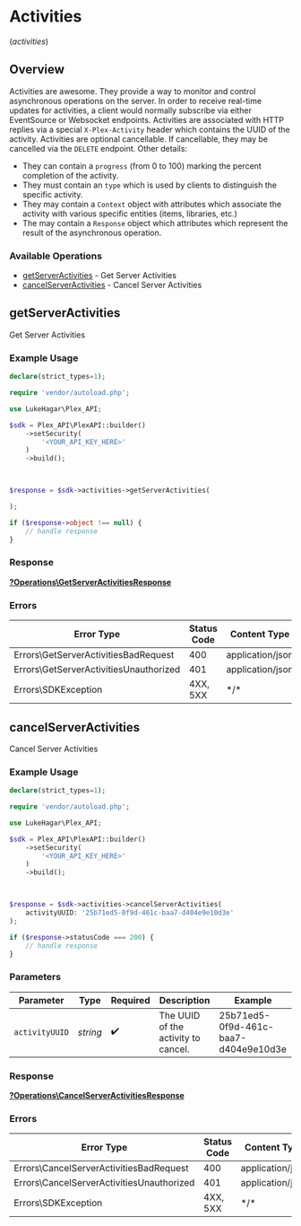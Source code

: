 # Activities
(*activities*)

## Overview

Activities are awesome. They provide a way to monitor and control asynchronous operations on the server. In order to receive real-time updates for activities, a client would normally subscribe via either EventSource or Websocket endpoints.
Activities are associated with HTTP replies via a special `X-Plex-Activity` header which contains the UUID of the activity.
Activities are optional cancellable. If cancellable, they may be cancelled via the `DELETE` endpoint. Other details:
- They can contain a `progress` (from 0 to 100) marking the percent completion of the activity.
- They must contain an `type` which is used by clients to distinguish the specific activity.
- They may contain a `Context` object with attributes which associate the activity with various specific entities (items, libraries, etc.)
- The may contain a `Response` object which attributes which represent the result of the asynchronous operation.


### Available Operations

* [getServerActivities](#getserveractivities) - Get Server Activities
* [cancelServerActivities](#cancelserveractivities) - Cancel Server Activities

## getServerActivities

Get Server Activities

### Example Usage

```php
declare(strict_types=1);

require 'vendor/autoload.php';

use LukeHagar\Plex_API;

$sdk = Plex_API\PlexAPI::builder()
    ->setSecurity(
        '<YOUR_API_KEY_HERE>'
    )
    ->build();



$response = $sdk->activities->getServerActivities(

);

if ($response->object !== null) {
    // handle response
}
```

### Response

**[?Operations\GetServerActivitiesResponse](../../Models/Operations/GetServerActivitiesResponse.md)**

### Errors

| Error Type                             | Status Code                            | Content Type                           |
| -------------------------------------- | -------------------------------------- | -------------------------------------- |
| Errors\GetServerActivitiesBadRequest   | 400                                    | application/json                       |
| Errors\GetServerActivitiesUnauthorized | 401                                    | application/json                       |
| Errors\SDKException                    | 4XX, 5XX                               | \*/\*                                  |

## cancelServerActivities

Cancel Server Activities

### Example Usage

```php
declare(strict_types=1);

require 'vendor/autoload.php';

use LukeHagar\Plex_API;

$sdk = Plex_API\PlexAPI::builder()
    ->setSecurity(
        '<YOUR_API_KEY_HERE>'
    )
    ->build();



$response = $sdk->activities->cancelServerActivities(
    activityUUID: '25b71ed5-0f9d-461c-baa7-d404e9e10d3e'
);

if ($response->statusCode === 200) {
    // handle response
}
```

### Parameters

| Parameter                            | Type                                 | Required                             | Description                          | Example                              |
| ------------------------------------ | ------------------------------------ | ------------------------------------ | ------------------------------------ | ------------------------------------ |
| `activityUUID`                       | *string*                             | :heavy_check_mark:                   | The UUID of the activity to cancel.  | 25b71ed5-0f9d-461c-baa7-d404e9e10d3e |

### Response

**[?Operations\CancelServerActivitiesResponse](../../Models/Operations/CancelServerActivitiesResponse.md)**

### Errors

| Error Type                                | Status Code                               | Content Type                              |
| ----------------------------------------- | ----------------------------------------- | ----------------------------------------- |
| Errors\CancelServerActivitiesBadRequest   | 400                                       | application/json                          |
| Errors\CancelServerActivitiesUnauthorized | 401                                       | application/json                          |
| Errors\SDKException                       | 4XX, 5XX                                  | \*/\*                                     |